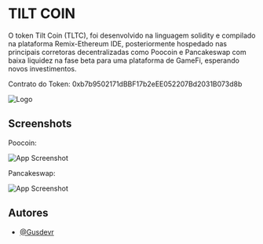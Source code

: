 
# TILT COIN

O token Tilt Coin (TLTC), foi desenvolvido na linguagem solidity e compilado na plataforma Remix-Ethereum IDE, posteriormente hospedado nas principais corretoras decentralizadas como Poocoin e Pancakeswap com baixa liquidez na fase beta para uma plataforma de GameFi, esperando novos investimentos.

Contrato do Token: 0xb7b9502171dBBF17b2eEE052207Bd2031B073d8b






![Logo](https://i.imgur.com/qlzFEKM.png)


## Screenshots 


Poocoin:

![App Screenshot](https://i.imgur.com/ofZy6Cu.png)

Pancakeswap:

![App Screenshot](https://i.imgur.com/936OPo7.png)








## Autores

- [@Gusdevr](https://github.com/Gusdevr)




